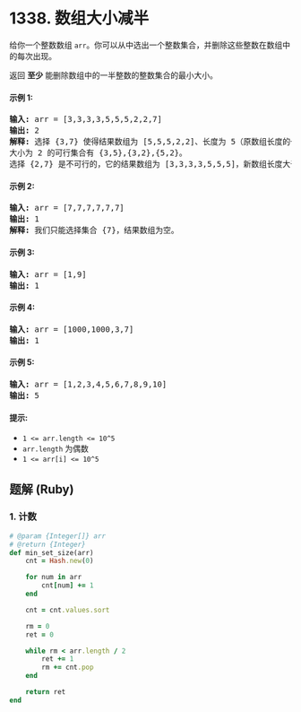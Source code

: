 # 1338. 数组大小减半
给你一个整数数组 `arr`。你可以从中选出一个整数集合，并删除这些整数在数组中的每次出现。

返回 **至少** 能删除数组中的一半整数的整数集合的最小大小。

#### 示例 1:
<pre>
<strong>输入:</strong> arr = [3,3,3,3,5,5,5,2,2,7]
<strong>输出:</strong> 2
<strong>解释:</strong> 选择 {3,7} 使得结果数组为 [5,5,5,2,2]、长度为 5（原数组长度的一半）。
大小为 2 的可行集合有 {3,5},{3,2},{5,2}。
选择 {2,7} 是不可行的，它的结果数组为 [3,3,3,3,5,5,5]，新数组长度大于原数组的二分之一。
</pre>

#### 示例 2:
<pre>
<strong>输入:</strong> arr = [7,7,7,7,7,7]
<strong>输出:</strong> 1
<strong>解释:</strong> 我们只能选择集合 {7}，结果数组为空。
</pre>

#### 示例 3:
<pre>
<strong>输入:</strong> arr = [1,9]
<strong>输出:</strong> 1
</pre>

#### 示例 4:
<pre>
<strong>输入:</strong> arr = [1000,1000,3,7]
<strong>输出:</strong> 1
</pre>

#### 示例 5:
<pre>
<strong>输入:</strong> arr = [1,2,3,4,5,6,7,8,9,10]
<strong>输出:</strong> 5
</pre>

#### 提示:
* `1 <= arr.length <= 10^5`
* `arr.length` 为偶数
* `1 <= arr[i] <= 10^5`

## 题解 (Ruby)

### 1. 计数
```Ruby
# @param {Integer[]} arr
# @return {Integer}
def min_set_size(arr)
    cnt = Hash.new(0)

    for num in arr
        cnt[num] += 1
    end

    cnt = cnt.values.sort

    rm = 0
    ret = 0

    while rm < arr.length / 2
        ret += 1
        rm += cnt.pop
    end

    return ret
end
```
